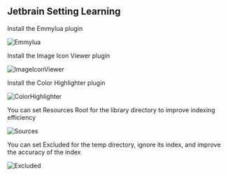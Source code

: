 ## Jetbrain Setting Learning

Install the Emmylua plugin

![Emmylua](https://gitlab.com/h-document/lik/-/raw/main/assets/emmylua.png)

Install the Image Icon Viewer plugin

![ImageIconViewer](https://gitlab.com/h-document/lik/-/raw/main/assets/imageIconViewer.png)

Install the Color Highlighter plugin

![ColorHighlighter](https://gitlab.com/h-document/lik/-/raw/main/assets/colorHighlighter.png)

You can set Resources Root for the library directory to improve indexing efficiency

![Sources](https://gitlab.com/h-document/lik/-/raw/main/assets/jetbrain1.png)

You can set Excluded for the temp directory, ignore its index, and improve the accuracy of the index

![Excluded](https://gitlab.com/h-document/lik/-/raw/main/assets/jetbrain2.png)
